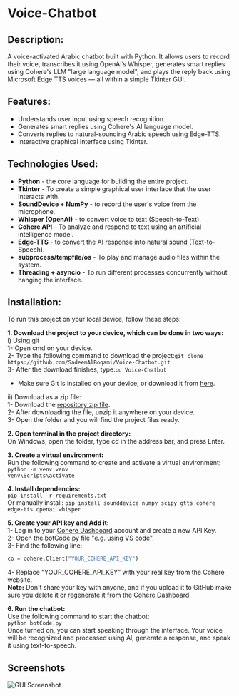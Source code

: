 # Voice-Chatbot

## Description:
A voice-activated Arabic chatbot built with Python. It allows users to record their voice, transcribes it using OpenAI’s Whisper, generates smart replies using Cohere's LLM "large language model", and plays the reply back using Microsoft Edge TTS voices — all within a simple Tkinter GUI.

## Features:
-  Understands user input using speech recognition.
-  Generates smart replies using Cohere's AI language model.
-  Converts replies to natural-sounding Arabic speech using Edge-TTS.
-  Interactive graphical interface using Tkinter.

## Technologies Used:
- **Python** - the core language for building the entire project.
- **Tkinter** - To create a simple graphical user interface that the user interacts with.
- **SoundDevice + NumPy** - to record the user's voice from the microphone.
- **Whisper (OpenAI)** - to convert voice to text (Speech-to-Text).
- **Cohere API** - To analyze and respond to text using an artificial intelligence model.
- **Edge-TTS** - to convert the AI response into natural sound (Text-to-Speech).
- **subprocess/tempfile/os** - To play and manage audio files within the system.
- **Threading + asyncio** - To run different processes concurrently without hanging the interface.

## Installation:
To run this project on your local device, follow these steps:

**1. Download the project to your device, which can be done in two ways:**  
i) Using git  
1- Open cmd on your device.  
2- Type the following command to download the project:`git clone https://github.com/SadeemAlBoqami/Voice-Chatbot.git`  
3- After the download finishes, type:`cd Voice-Chatbot`   
* Make sure Git is installed on your device, or download it from [here](https://git-scm.com/).  

ii) Download as a zip file:  
1- Download the [repository zip file](https://github.com/SadeemAlBoqami/Voice-Chatbot/archive/refs/heads/main.zip).  
2- After downloading the file, unzip it anywhere on your device.  
3- Open the folder and you will find the project files ready.  

**2. Open terminal in the project directory:**  
﻿﻿On Windows, open the folder, type cd in the address bar, and press Enter.  
  
**3. Create a virtual environment:**  
Run the following command to create and activate a virtual environment:  
`python -m venv venv`  
`venv\Scripts\activate`  

**4. Install dependencies:**  
`pip install -r requirements.txt`  
Or manually install: `pip install sounddevice numpy scipy gtts cohere edge-tts openai whisper`  

**5. Create your API key and Add it:**  
1- Log in to your [Cohere Dashboard](https://dashboard.cohere.com/) account and create a new API Key.  
2- Open the botCode.py file "e.g. using VS code".  
3- Find the following line:  
```py 
co = cohere.Client("YOUR_COHERE_API_KEY")
```  
4- Replace “YOUR_COHERE_API_KEY” with your real key from the Cohere website.  
**Note:** Don't share your key with anyone, and if you upload it to GitHub make sure you delete it or regenerate it from the Cohere Dashboard.  

**6. Run the chatbot:**  
Use the following command to start the chatbot:  
`python botCode.py`  
Once turned on, you can start speaking through the interface. Your voice will be recognized and processed using Al, generate a response, and speak it using text-to-speech.  

## Screenshots
![GUI Screenshot](main/voice%20chatbot%20screenshot.png)

